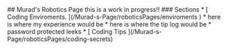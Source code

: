 <link rel="shortcut icon" href="/Murad-s-Page/images/muradlma8.JPG" />
<title>Murad's Page</title>
## Murad's Robotics Page
this is a work in progress!!
### Sections
* [ Coding Enviroments. ](/Murad-s-Page/roboticsPages/enviroments )
* here is where my experience would be
* here is where the tip log would be
* password protected leeks
* [ Coding Tips ](/Murad-s-Page/roboticsPages/coding-secrets)

